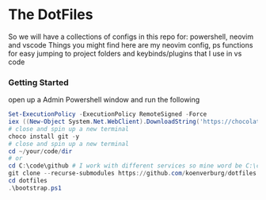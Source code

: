 # The DotFiles

So we will have a collections of configs in this repo for: powershell, neovim and vscode
Things you might find here are my neovim config, ps functions for easy jumping to project folders and keybinds/plugins that I use in vs code

### Getting Started

open up a Admin Powershell window and run the following

```powershell
Set-ExecutionPolicy -ExecutionPolicy RemoteSigned -Force
iex ((New-Object System.Net.WebClient).DownloadString('https://chocolatey.org/install.ps1'))
# close and spin up a new terminal
choco install git -y
# close and spin up a new terminal
cd ~/your/code/dir
# or
cd C:\code\github # I work with different services so mine word be C:\code\github
git clone --recurse-submodules https://github.com/koenverburg/dotfiles.git
cd dotfiles
.\bootstrap.ps1
```
